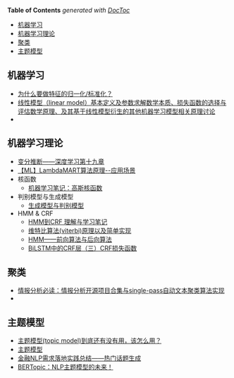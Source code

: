 <!-- START doctoc generated TOC please keep comment here to allow auto update -->
<!-- DON'T EDIT THIS SECTION, INSTEAD RE-RUN doctoc TO UPDATE -->
**Table of Contents**  *generated with [DocToc](https://github.com/thlorenz/doctoc)*

- [机器学习](#%E6%9C%BA%E5%99%A8%E5%AD%A6%E4%B9%A0)
- [机器学习理论](#%E6%9C%BA%E5%99%A8%E5%AD%A6%E4%B9%A0%E7%90%86%E8%AE%BA)
- [聚类](#%E8%81%9A%E7%B1%BB)
- [主题模型](#%E4%B8%BB%E9%A2%98%E6%A8%A1%E5%9E%8B)

<!-- END doctoc generated TOC please keep comment here to allow auto update -->


## 机器学习
- [为什么要做特征的归一化/标准化？](https://mp.weixin.qq.com/s/vn3Rx38zCgFj-YGCTuvekA)
- [线性模型（linear model）基本定义及参数求解数学本质、损失函数的选择与评估数学原理、及其基于线性模型衍生的其他机器学习模型相关原理讨论](https://www.cnblogs.com/LittleHann/p/10498579.html#_label5)
- 

## 机器学习理论
- [变分推断——深度学习第十九章](https://zhuanlan.zhihu.com/p/49401976)
- [【ML】LambdaMART算法原理--应用场景](https://blog.csdn.net/pearl8899/article/details/105597423)
- 核函数
  - [机器学习笔记：高斯核函数](https://blog.csdn.net/bjchenxu/article/details/107478708)
- 判别模型与生成模型
  - [生成模型与判别模型](https://blog.csdn.net/zouxy09/article/details/8195017)
- HMM & CRF
  - [HMM到CRF 理解与学习笔记](https://cloud.tencent.com/developer/article/1821299)
  - [维特比算法(viterbi)原理以及简单实现](https://zhuanlan.zhihu.com/p/161436964)
  - [HMM——前向算法与后向算法](https://blog.csdn.net/zb1165048017/article/details/48577891)
  - [BiLSTM中的CRF层（三）CRF损失函数](https://blog.csdn.net/u013963380/article/details/108696552)

## 聚类
- [情报分析必读：情报分析开源项目合集与single-pass自动文本聚类算法实现](https://mp.weixin.qq.com/s/HLmvonxnqZvZH08x3WM94g)
- 

## 主题模型
- [主题模型(topic model)到底还有没有用，该怎么用？](https://www.zhihu.com/question/34801598/answer/765580727)
- [主题模型](https://blog.csdn.net/jiayalu/article/details/100533184)
- [金融NLP需求落地实践总结——热门话题生成](https://zhuanlan.zhihu.com/p/268564361)
- [BERTopic：NLP主题模型的未来！](https://mp.weixin.qq.com/s/DUiE71-qnYlQnYO_gL-YAA)